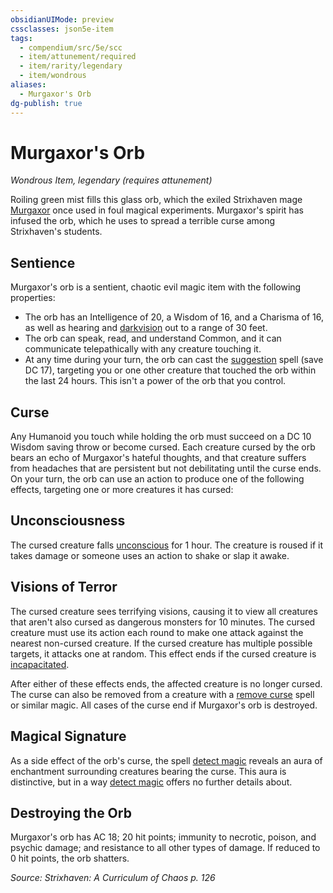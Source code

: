```yaml
---
obsidianUIMode: preview
cssclasses: json5e-item
tags:
  - compendium/src/5e/scc
  - item/attunement/required
  - item/rarity/legendary
  - item/wondrous
aliases:
  - Murgaxor's Orb
dg-publish: true
---
```

# Murgaxor's Orb
*Wondrous Item, legendary (requires attunement)*  


Roiling green mist fills this glass orb, which the exiled Strixhaven mage [Murgaxor](/Admin/CLI/bestiary/npc/murgaxor-scc.md) once used in foul magical experiments. Murgaxor's spirit has infused the orb, which he uses to spread a terrible curse among Strixhaven's students.

## Sentience

Murgaxor's orb is a sentient, chaotic evil magic item with the following properties:

- The orb has an Intelligence of 20, a Wisdom of 16, and a Charisma of 16, as well as hearing and [darkvision](/3-Mechanics/CLI/rules/senses.md#darkvision) out to a range of 30 feet.  
- The orb can speak, read, and understand Common, and it can communicate telepathically with any creature touching it.  
- At any time during your turn, the orb can cast the [suggestion](/Admin/CLI/spells/suggestion.md) spell (save DC 17), targeting you or one other creature that touched the orb within the last 24 hours. This isn't a power of the orb that you control.  

## Curse

Any Humanoid you touch while holding the orb must succeed on a DC 10 Wisdom saving throw or become cursed. Each creature cursed by the orb bears an echo of Murgaxor's hateful thoughts, and that creature suffers from headaches that are persistent but not debilitating until the curse ends. On your turn, the orb can use an action to produce one of the following effects, targeting one or more creatures it has cursed:

## Unconsciousness

The cursed creature falls [unconscious](/3-Mechanics/CLI/rules/conditions.md#unconscious) for 1 hour. The creature is roused if it takes damage or someone uses an action to shake or slap it awake.

## Visions of Terror

The cursed creature sees terrifying visions, causing it to view all creatures that aren't also cursed as dangerous monsters for 10 minutes. The cursed creature must use its action each round to make one attack against the nearest non-cursed creature. If the cursed creature has multiple possible targets, it attacks one at random. This effect ends if the cursed creature is [incapacitated](/3-Mechanics/CLI/rules/conditions.md#incapacitated).

After either of these effects ends, the affected creature is no longer cursed. The curse can also be removed from a creature with a [remove curse](/Admin/CLI/spells/remove-curse.md) spell or similar magic. All cases of the curse end if Murgaxor's orb is destroyed.

## Magical Signature

As a side effect of the orb's curse, the spell [detect magic](/Admin/CLI/spells/detect-magic.md) reveals an aura of enchantment surrounding creatures bearing the curse. This aura is distinctive, but in a way [detect magic](/Admin/CLI/spells/detect-magic.md) offers no further details about.

## Destroying the Orb

Murgaxor's orb has AC 18; 20 hit points; immunity to necrotic, poison, and psychic damage; and resistance to all other types of damage. If reduced to 0 hit points, the orb shatters.

*Source: Strixhaven: A Curriculum of Chaos p. 126*